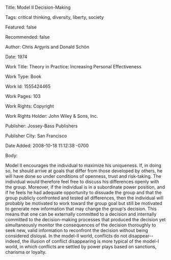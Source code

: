 Title:  Model II Decision-Making

Tags:   critical thinking, diversity, liberty, society

Featured: false

Recommended: false

Author: Chris Argyris and Donald Schön

Date:   1974

Work Title: Theory in Practice: Increasing Personal Effectiveness

Work Type: Book

Work Id: 1555424465

Work Pages: 103

Work Rights: Copyright

Work Rights Holder: John Wiley &amp; Sons, Inc.

Publisher: Jossey-Bass Publishers

Publisher City: San Francisco

Date Added: 2008-10-18 11:12:38 -0700

Body: 

Model II encourages the individual to maximize his uniqueness. If, in doing so, he should arrive at goals that differ from those developed by others, he will have done so under conditions of openness, trust and risk-taking. The individual would therefore feel free to discuss his differences openly with the group. Moreover, if the individual is in a subordinate power position, and if he feels he had adequate opportunity to dissuade the group and that the group publicly confronted and tested all differences, then the individual will probably be motivated to work toward the group goal but still be motivated to generate new information that may change the group's decision. This means that one can be externally committed to a decision and internally committed to the decision-making processes that produced the decision yet simultaneously monitor the consequences of the decision thoroughly to seek new, valid information to reconfront the decision without being considered disloyal. In the model-II world, conflicts do not disappear--indeed, the illusion of conflict disappearing is more typical of the model-I world, in which conflicts are settled by power plays based on sanctions, charisma or loyalty.

